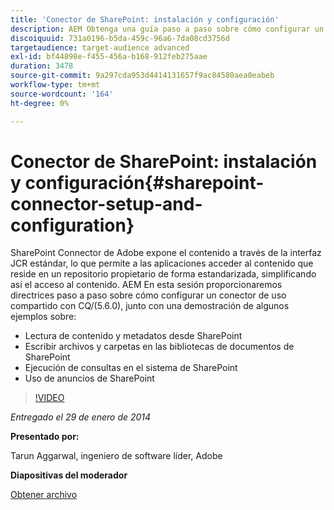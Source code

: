 ```yaml
---
title: 'Conector de SharePoint: instalación y configuración'
description: AEM Obtenga una guía paso a paso sobre cómo configurar un conector de uso compartido con CQ/(5.6.0), junto con una demostración de algunos ejemplos. SharePoint Connector de Adobe expone el contenido a través de la interfaz JCR estándar, lo que permite a las aplicaciones acceder al contenido que reside en un repositorio propietario de forma estandarizada, simplificando así el acceso al contenido.
discoiquuid: 731a0196-b5da-459c-96a6-7da08cd3756d
targetaudience: target-audience advanced
exl-id: bf44898e-f455-456a-b168-912feb275aae
duration: 3478
source-git-commit: 9a297cda953d4414131657f9ac84580aea0eabeb
workflow-type: tm+mt
source-wordcount: '164'
ht-degree: 0%

---
```


# Conector de SharePoint: instalación y configuración{#sharepoint-connector-setup-and-configuration}

SharePoint Connector de Adobe expone el contenido a través de la interfaz JCR estándar, lo que permite a las aplicaciones acceder al contenido que reside en un repositorio propietario de forma estandarizada, simplificando así el acceso al contenido. AEM En esta sesión proporcionaremos directrices paso a paso sobre cómo configurar un conector de uso compartido con CQ/(5.6.0), junto con una demostración de algunos ejemplos sobre:

* Lectura de contenido y metadatos desde SharePoint
* Escribir archivos y carpetas en las bibliotecas de documentos de SharePoint
* Ejecución de consultas en el sistema de SharePoint
* Uso de anuncios de SharePoint

>[!VIDEO](https://video.tv.adobe.com/v/19525/?quality=9)

*Entregado el 29 de enero de 2014*

**Presentado por:**

Tarun Aggarwal, ingeniero de software líder, Adobe

**Diapositivas del moderador**

[Obtener archivo](assets/cq-gems-sharepoint-connector.pdf)
<!--
[Get back to the Overview](https://helpx.adobe.com/es/experience-manager/kt/eseminars/gems/aem-index.html)
-->

